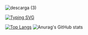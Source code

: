 
![descarga (3)](https://github.com/pabloherrerof/pabloherrerof/assets/120820455/3039e9a6-b0e5-4d92-80be-fc823b3304ac)


[![Typing SVG](https://readme-typing-svg.demolab.com?font=Fira+Code&weight=500&pause=1000&color=F7F7F7&width=435&lines=Hello+world!+)](https://git.io/typing-svg)


[![Top Langs](https://github-readme-stats.vercel.app/api/top-langs/?username=pabloherrerof&theme=aura&layout=donut&text_color=F7F7F7FF)](https://github.com/anuraghazra/github-readme-stats)     ![Anurag's GitHub stats](https://github-readme-stats.vercel.app/api?username=pabloherrerof&theme=aura&show_icons=true&text_color=F7F7F7FF)
<!--
**pabloherrerof/pabloherrerof** is a ✨ _special_ ✨ repository because its `README.md` (this file) appears on your GitHub profile.


Here are some ideas to get you started:

- 🔭 I’m currently working on ...
- 🌱 I’m currently learning ...
- 👯 I’m looking to collaborate on ...
- 🤔 I’m looking for help with ...
- 💬 Ask me about ...
- 📫 How to reach me: ...
- 😄 Pronouns: ...
- ⚡ Fun fact: ...
-->
